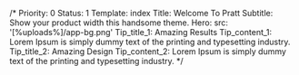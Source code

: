 /*
Priority: 0
Status: 1
Template: index
Title: Welcome To Pratt
Subtitle: Show your product width this handsome theme.
Hero:
  src: '[%uploads%]/app-bg.png'
Tip_title_1: Amazing Results
Tip_content_1: Lorem Ipsum is simply dummy text of the printing and typesetting industry.
Tip_title_2: Amazing Design
Tip_content_2: Lorem Ipsum is simply dummy text of the printing and typesetting industry.
*/
